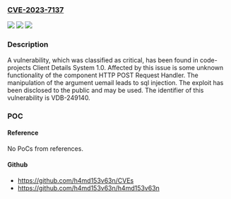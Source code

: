 ### [CVE-2023-7137](https://cve.mitre.org/cgi-bin/cvename.cgi?name=CVE-2023-7137)
![](https://img.shields.io/static/v1?label=Product&message=Client%20Details%20System&color=blue)
![](https://img.shields.io/static/v1?label=Version&message=%3D%201.0%20&color=brighgreen)
![](https://img.shields.io/static/v1?label=Vulnerability&message=CWE-89%20SQL%20Injection&color=brighgreen)

### Description

A vulnerability, which was classified as critical, has been found in code-projects Client Details System 1.0. Affected by this issue is some unknown functionality of the component HTTP POST Request Handler. The manipulation of the argument uemail leads to sql injection. The exploit has been disclosed to the public and may be used. The identifier of this vulnerability is VDB-249140.

### POC

#### Reference
No PoCs from references.

#### Github
- https://github.com/h4md153v63n/CVEs
- https://github.com/h4md153v63n/h4md153v63n

